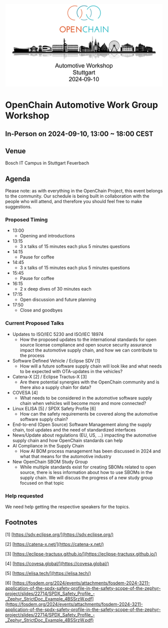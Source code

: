 ![Automotive Workshop in Stuttgart on 10th September 2024](/images/automotive-workshop.png)

# OpenChain Automotive Work Group Workshop

## In-Person on 2024-09-10, 13:00 ~ 18:00 CEST

## Venue

Bosch IT Campus in Stuttgart Feuerbach

## Agenda

Please note: as with everything in the OpenChain Project, this event belongs to the community. Our schedule is being built in collaboration with the people who will attend, and therefore you should feel free to make suggestions.

### Proposed Timing

- 13:00
  - Opening and introductions
- 13:15
  - 3 x talks of 15 minutes each plus 5 minutes questions
- 14:15
  - Pause for coffee
- 14:45
  - 3 x talks of 15 minutes each plus 5 minutes questions
- 15:45
  - Pause for coffee
- 16:15
  - 2 x deep dives of 30 minutes each 
- 17:15
  - Open discussion and future planning
- 17:50
  - Close and goodbyes

### Current Proposed Talks

- Updates to ISO/IEC 5230 and ISO/IEC 18974
  - How the proposed updates to the international standards for open source license compliance and open source security assurance impact the automotive supply chain, and how we can contribute to the process
- Software Defined Vehicle / Eclipse SDV [1] 
  - How will a future software supply chain will look like and what needs to be expected with OTA-updates in the vehicles?
- Catena-X [2] / Eclipse Tractus-X [3]
  - Are there potential synergies with the OpenChain community and is there also a supply chain for data?
- COVESA [4]
  - What needs to be considered in the automotive software supply chain when vehicles will become more and more connected?
- Linux ELISA [5] / SPDX Safety Profile [6]
  - How can the safety requirements be covered along the automotive software supply chain?
- End-to-end (Open Source) Software Management along the supply chain, tool updates and the need of standardized interfaces
- News/Update about regulations (EU, US, …) impacting the automotive supply chain and how OpenChain standards can help
- AI Compliance in the Supply Chain 
  - How AI BOM process management has been discussed in 2024 and what that means for the automotive industry
- New OpenChain SBOM Study Group
  - While multiple standards exist for creating SBOMs related to open source, there is less information about how to use SBOMs in the supply chain. We will discuss the progress of a new study group focused on that topic

### Help requested 

We need help getting the respective speakers for the topics.

## Footnotes

[1] [https://sdv.eclipse.org/](https://sdv.eclipse.org/)

[2] [https://catena-x.net/](https://catena-x.net/)

[3] [https://eclipse-tractusx.github.io/](https://eclipse-tractusx.github.io/)

[4] [https://covesa.global/](https://covesa.global/)

[5] [https://elisa.tech/](https://elisa.tech/)

[6] [https://fosdem.org/2024/events/attachments/fosdem-2024-3211-application-of-the-spdx-safety-profile-in-the-safety-scope-of-the-zephyr-project/slides/22714/SPDX_Safety_Profile_-_Zephyr_StrictDoc_Example_4BSSrzW.pdf](https://fosdem.org/2024/events/attachments/fosdem-2024-3211-application-of-the-spdx-safety-profile-in-the-safety-scope-of-the-zephyr-project/slides/22714/SPDX_Safety_Profile_-_Zephyr_StrictDoc_Example_4BSSrzW.pdf)